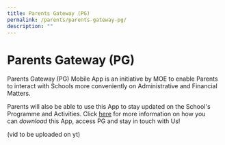 ```yaml
---
title: Parents Gateway (PG)
permalink: /parents/parents-gateway-pg/
description: ""
---
```

# **Parents Gateway (PG)**
  
Parents Gateway (PG) Mobile App is an initiative by MOE to enable Parents to interact with Schools more conveniently on Administrative and Financial Matters.  
  
Parents will also be able to use this App to stay updated on the School's Programme and Activities. Click [here](/files/Parent%20Gateway.pdf) for more information on how you can _download_ this App, access PG and stay in touch with Us!

(vid to be uploaded on yt)